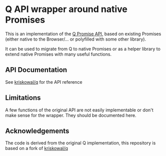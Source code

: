 # Q API wrapper around native Promises

This is an implementation of the [Q Promise API][Q],
based on existing Promises (either native to the Browser/... or
polyfilled with some other library).

It can be used to migrate from Q to native Promises or as a helper
library to extend native Promises with many useful functions.

## API Documentation

See [kriskowal/q][Q] for the API reference

## Limitations

A few functions of the original API are not easily implementable or
don't make sense for the wrapper. They should be documented here.

## Acknowledgements

The code is derived from the original Q implementation,
this repository is based on a fork of [kriskowal/q][Q]

 [Q]: https://github.com/kriskowal/q
